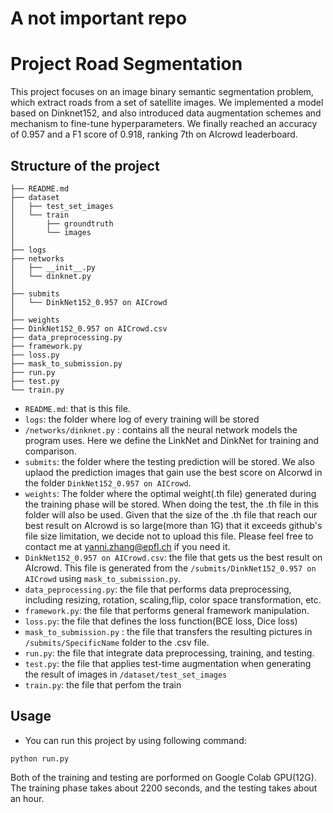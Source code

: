 # A not important repo
# Project Road Segmentation

This project focuses on an image binary semantic segmentation problem, which extract roads from a set of satellite images. We implemented a model based on Dinknet152, and also introduced data augmentation schemes and mechanism to fine-tune hyperparameters. We finally reached an accuracy of 0.957 and a F1 score of 0.918, ranking 7th on AIcrowd leaderboard. 

## Structure of the project
```
├── README.md
├── dataset
│   ├── test_set_images
│   └── train
│       ├── groundtruth
│       └── images
│
├── logs
├── networks
│   ├── __init__.py
│   └── dinknet.py
│
├── submits
│   └── DinkNet152_0.957 on AICrowd
│
├── weights
├── DinkNet152_0.957 on AICrowd.csv
├── data_preprocessing.py
├── framework.py
├── loss.py
├── mask_to_submission.py
├── run.py
├── test.py
└── train.py
```
- `README.md`: that is this file.
- `logs`: the folder where log of every training will be stored
- `/networks/dinknet.py` :  contains all the neural network models the program uses. Here we define the LinkNet and DinkNet for training and comparison.
- `submits`: the folder where the testing prediction will be stored. We also uplaod the prediction images that gain use the best score on AIcorwd in the folder `DinkNet152_0.957 on AICrowd`.
- `weights`: The folder where the optimal weight(.th file) generated during the training phase will be stored. When doing the test, the .th file in this folder will also be used. Given that the size of the .th file that reach our best result on AIcrowd is so large(more than 1G) that it exceeds github's file size limitation, we decide not to upload this file. Please feel free to contact me at yanni.zhang@epfl.ch if you need it.
- `DinkNet152_0.957 on AICrowd.csv`: the file that gets us the best result on AIcrowd. This file is generated from the `/submits/DinkNet152_0.957 on AICrowd` using `mask_to_submission.py`.
- `data_peprocessing.py`: the file that performs data preprocessing, including resizing, rotation, scaling,flip, color space transformation, etc.
- `framework.py`: the file that performs general framework manipulation.
- `loss.py`: the file that defines the loss function(BCE loss, Dice loss)
- `mask_to_submission.py` : the file that transfers the resulting pictures in `/submits/SpecificName` folder to the .csv file.
- `run.py`: the file that integrate data preprocessing, training, and testing.
- `test.py`: the file that applies test-time augmentation when generating the result of images in `/dataset/test_set_images`
- `train.py`: the file that perfom the train

## Usage
- You can run this project by using following command:
```
python run.py
```
Both of the training and testing are porformed on Google Colab GPU(12G). The training phase takes about 2200 seconds, and the testing takes about an hour.
